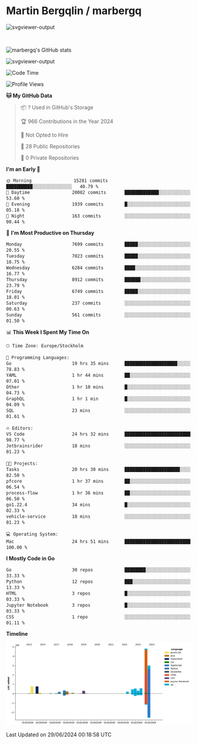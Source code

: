 # Martin Bergqlin / marbergq

![svgviewer-output](https://user-images.githubusercontent.com/2405410/206014777-22d41ecb-c24f-421d-b7d9-bba2cb5bb0de.svg)

<br>

<!--- [![Martin's Week](https://github-readme-stats.vercel.app/api/wakatime?username=marbergq&theme=dark)](https://github.com/anuraghazra/github-readme-stats) -->

![marbergq's GitHub stats](https://github-readme-stats.vercel.app/api?username=marbergq&count_private=true&show_icons=true)

![svgviewer-output](https://wakatime.com/badge/user/3f0a2069-6683-4e19-9a4a-7d21ea815067.svg)

<!--START_SECTION:waka-->
![Code Time](http://img.shields.io/badge/Code%20Time-4%2C192%20hrs%2014%20mins-blue)

![Profile Views](http://img.shields.io/badge/Profile%20Views-0-blue)

**🐱 My GitHub Data** 

> 📦 ? Used in GitHub's Storage 
 > 
> 🏆 966 Contributions in the Year 2024
 > 
> 🚫 Not Opted to Hire
 > 
> 📜 28 Public Repositories 
 > 
> 🔑 0 Private Repositories 
 > 
**I'm an Early 🐤** 

```text
🌞 Morning                15281 commits       ██████████░░░░░░░░░░░░░░░   40.79 % 
🌆 Daytime                20082 commits       █████████████░░░░░░░░░░░░   53.60 % 
🌃 Evening                1939 commits        █░░░░░░░░░░░░░░░░░░░░░░░░   05.18 % 
🌙 Night                  163 commits         ░░░░░░░░░░░░░░░░░░░░░░░░░   00.44 % 
```
📅 **I'm Most Productive on Thursday** 

```text
Monday                   7699 commits        █████░░░░░░░░░░░░░░░░░░░░   20.55 % 
Tuesday                  7023 commits        █████░░░░░░░░░░░░░░░░░░░░   18.75 % 
Wednesday                6284 commits        ████░░░░░░░░░░░░░░░░░░░░░   16.77 % 
Thursday                 8912 commits        ██████░░░░░░░░░░░░░░░░░░░   23.79 % 
Friday                   6749 commits        █████░░░░░░░░░░░░░░░░░░░░   18.01 % 
Saturday                 237 commits         ░░░░░░░░░░░░░░░░░░░░░░░░░   00.63 % 
Sunday                   561 commits         ░░░░░░░░░░░░░░░░░░░░░░░░░   01.50 % 
```


📊 **This Week I Spent My Time On** 

```text
🕑︎ Time Zone: Europe/Stockholm

💬 Programming Languages: 
Go                       19 hrs 35 mins      ████████████████████░░░░░   78.83 % 
YAML                     1 hr 44 mins        ██░░░░░░░░░░░░░░░░░░░░░░░   07.01 % 
Other                    1 hr 10 mins        █░░░░░░░░░░░░░░░░░░░░░░░░   04.73 % 
GraphQL                  1 hr 1 min          █░░░░░░░░░░░░░░░░░░░░░░░░   04.09 % 
SQL                      23 mins             ░░░░░░░░░░░░░░░░░░░░░░░░░   01.61 % 

🔥 Editors: 
VS Code                  24 hrs 32 mins      █████████████████████████   98.77 % 
Jetbrainsrider           18 mins             ░░░░░░░░░░░░░░░░░░░░░░░░░   01.23 % 

🐱‍💻 Projects: 
Tasks                    20 hrs 30 mins      █████████████████████░░░░   82.50 % 
pfcore                   1 hr 37 mins        ██░░░░░░░░░░░░░░░░░░░░░░░   06.54 % 
process-flow             1 hr 36 mins        ██░░░░░░░░░░░░░░░░░░░░░░░   06.50 % 
go1.22.4                 34 mins             █░░░░░░░░░░░░░░░░░░░░░░░░   02.33 % 
vehicle-service          18 mins             ░░░░░░░░░░░░░░░░░░░░░░░░░   01.23 % 

💻 Operating System: 
Mac                      24 hrs 51 mins      █████████████████████████   100.00 % 
```

**I Mostly Code in Go** 

```text
Go                       30 repos            ████████░░░░░░░░░░░░░░░░░   33.33 % 
Python                   12 repos            ███░░░░░░░░░░░░░░░░░░░░░░   13.33 % 
HTML                     3 repos             █░░░░░░░░░░░░░░░░░░░░░░░░   03.33 % 
Jupyter Notebook         3 repos             █░░░░░░░░░░░░░░░░░░░░░░░░   03.33 % 
CSS                      1 repo              ░░░░░░░░░░░░░░░░░░░░░░░░░   01.11 % 
```



**Timeline**

![Lines of Code chart](https://raw.githubusercontent.com/marbergq/marbergq/main/assets/bar_graph.png)


 Last Updated on 29/06/2024 00:18:58 UTC
<!--END_SECTION:waka-->

